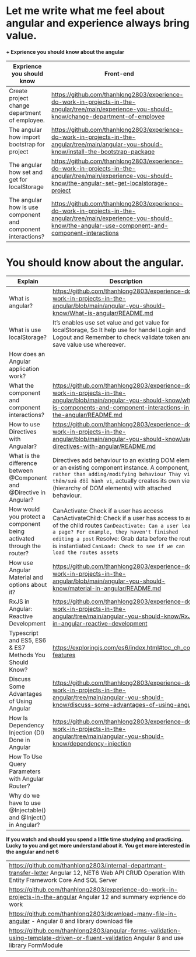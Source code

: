 



# Let me write what me feel about angular and experience always bring value. 

**+ Exprience you should know about the angular**

| Exprience you should know  | Front-end |
|--|--|
| Create project change department of employee.   |https://github.com/thanhlong2803/experience-do-work-in-projects-in-the-angular/tree/main/experience-you-should-know/change-department-of-employee |
| The angular how import bootstrap for project| https://github.com/thanhlong2803/experience-do-work-in-projects-in-the-angular/tree/main/angular-you-should-know/install-the-bootstrap-package  ||
| The angular how set and get for localStorage   | https://github.com/thanhlong2803/experience-do-work-in-projects-in-the-angular/tree/main/experience-you-should-know/the-angular-set-get-localstorage-project| |
The angular how is use component and component interactions? | https://github.com/thanhlong2803/experience-do-work-in-projects-in-the-angular/tree/main/experience-you-should-know/the-angular-use-component-and-component-interactions | 


# You should know about the angular. 

| Explain | Description  |
|--|--|
|  What is angular? | https://github.com/thanhlong2803/experience-do-work-in-projects-in-the-angular/blob/main/angular-you-should-know/What-is-angular/README.md |
|What is use localStorage?|It’s enables use set value and get value for localStorage, So It help use for handel Login and Logout and Remember to check validate token and save value use whereever.|
|How does an Angular application work?| |
|What the component and component interactions?|https://github.com/thanhlong2803/experience-do-work-in-projects-in-the-angular/blob/main/angular-you-should-know/what-is-components-and-component-interactions-in-the-angular/README.md |
|How to use Directives with Angualar?|https://github.com/thanhlong2803/experience-do-work-in-projects-in-the-angular/blob/main/angular-you-should-know/use-directives-with-angular/README.md|
|What is the difference between @Component and @Directive in Angular?  |Directives add behaviour to an existing DOM element or an existing component instance.     A component, ```rather than adding/modifying behaviour Thay vì thêm/sửa đổi hành vi```, actually creates its own view (hierarchy of DOM elements) with attached behaviour.|
|How would you protect a component being activated through the router? |CanActivate: Check if a user has access CanActivateChild: Check if a user has access to any of the child routes ```CanDeactivate: Can a user leave a page? For example, they haven't finished editing a post``` Resolve: Grab data before the route is instantiated ```CanLoad: Check to see if we can load the routes assets```|
|How use Angular Material and options about it?|https://github.com/thanhlong2803/experience-do-work-in-projects-in-the-angular/blob/main/angular-you-should-know/material-in-angular/README.md|
|RxJS in Angular: Reactive Development|https://github.com/thanhlong2803/experience-do-work-in-projects-in-the-angular/tree/main/angular-you-should-know/RxJS-in-angular-reactive-development|
|Typescript and ES5, ES6 & ES7 Methods You Should Know? |https://exploringjs.com/es6/index.html#toc_ch_core-features|
|Discuss Some Advantages of Using Angular|https://github.com/thanhlong2803/experience-do-work-in-projects-in-the-angular/tree/main/angular-you-should-know/discuss-some-advantages-of-using-angular|
|How Is Dependency Injection (DI) Done in Angular|https://github.com/thanhlong2803/experience-do-work-in-projects-in-the-angular/tree/main/angular-you-should-know/dependency-injection|
|How To Use Query Parameters with Angular Router?||
|Why do we have to use @Injectable() and @Inject() in Angular? ||



**If you watch and should you spend a little time studying and practicing. Lucky to you and get more understand about it. You get more interested in the angular and net 6**



|  |
|--|
|https://github.com/thanhlong2803/internal-departmant-transfer-letter  Angular 12, NET6 Web API CRUD Operation With Entity Framework Core And SQL Server   |
|https://github.com/thanhlong2803/experience-do-work-in-projects-in-the-angular Angular 12 and summary exprience do work|
|https://github.com/thanhlong2803/download-many-file-in-angular -  Angular 8 and library download file  |
|https://github.com/thanhlong2803/angular-forms-validation-using-template-driven-or-fluent-validation  Angular 8 and use library FormModule|
